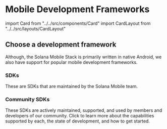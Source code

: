 # Mobile Development Frameworks

import Card from "../../src/components/Card"
import CardLayout from "../../src/layouts/CardLayout"


## Choose a development framework

Although, the Solana Mobile Stack is primarily written in native Android, we also have support for popular mobile
development frameworks.


### SDKs

These are SDKs that are maintained by the Solana Mobile team.


<CardLayout autoFitEnabled={true}>
    <Card
        to="/react-native/overview"
        header={{
            label: "React Native",
            translateId: "react-native",
        }}
        body={{
            label: "Quickly start building your mobile dApp with React Native, with access to a selection of familiar web libraries.",
            translateId: "react-native-body",
        }}
        iconPath="img/react-native-96.svg"
    />
    <Card
        to="/android-native/overview"
        header={{
            label: "Kotlin",
            translateId: "android-native",
        }}
        body={{
            label: "Develop a Kotlin Android app to utilize the full capabilities of the Android OS and build a performant native experience.",
            translateId: "android-native-body",
        }}
        iconPath="img/kotlin-icon-32.svg"
    />
</CardLayout>

### Community SDKs

These SDKs are actively maintained, supported, and used by members and developers of our community. Click to learn more about
the capabilities supported by each, the state of development, and how to get started.

<CardLayout autoFitEnabled={true}>
    <Card
        to="/flutter/overview"
        header={{
            label: "Flutter",
            translateId: "flutter-headr",
        }}
        body={{
            label: "An actively maintained SDK for building Solana mobile dApps with Flutter.",
            translateId: "learn-programs",
        }}
        iconPath="img/flutter-icon.svg"
    />
    <Card
        to="/unity/unity_sdk"
        header={{
            label: "Unity",
            translateId: "unity-header",
        }}
        body={{
            label: "Integrate the Solana Mobile stack into your Unity mobile game.",
            translateId: "unity-setup-body",
        }}
        iconPath="img/unity-logo.png"
    />
    <Card
        to="/unreal/unreal_sdk"
        header={{
            label: "Unreal Engine",
            translateId: "unreal-header",
        }}
        body={{
            label: "An early stage SDK for integrating Solana Mobile into an Unreal Engine mobile game.",
            translateId: "unreal-header-body",
        }}
        iconPath="img/unreal-logo.png"
    />
</CardLayout>
